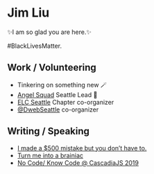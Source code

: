 # Jim Liu
✨I am so glad you are here.✨

#BlackLivesMatter.


## Work / Volunteering
- Tinkering on something new 🪄
- [Angel Squad](https://ref.angelsquad.co/jimliu) Seattle Lead 🦄
- [ELC Seattle](https://elc.community/home/clubs/seattle-kcr/overview) Chapter co-organizer
- [@DwebSeattle](https://twitter.com/DwebSeattle) co-organizer

## Writing / Speaking
- [I made a $500 mistake but you don’t have to.](https://dev.to/jimcalliu/i-made-a-500-mistake-but-you-don-t-have-to-1bke)
- [Turn me into a brainiac](https://dev.to/jimcalliu/turn-me-into-a-brainiac-unboxing-notion-3nd)
- [No Code/ Know Code @ CascadiaJS 2019](https://drive.google.com/open?id=1cO4icxFPuh3r-OOb0PXbBRzaAm13rDYy)
